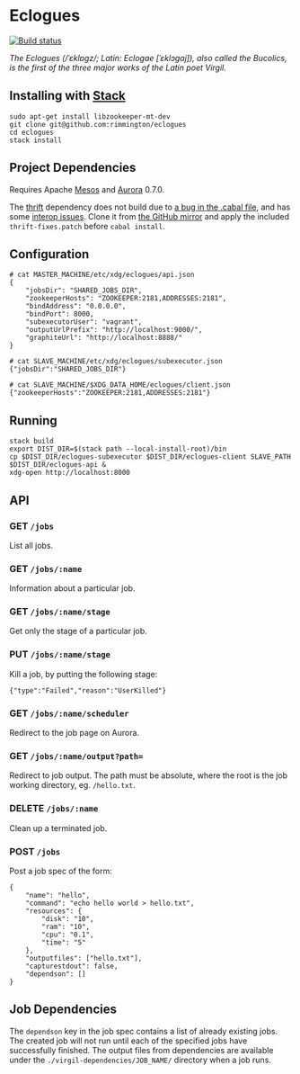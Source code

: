 Eclogues
========
[![Build status](https://img.shields.io/circleci/project/rimmington/eclogues/master.svg)](https://circleci.com/gh/rimmington/eclogues/tree/master)

*The Eclogues (/ˈɛklɒɡz/; Latin: Eclogae [ˈɛklɔɡaj]), also called the Bucolics, is the first of the three major works of the Latin poet Virgil.*

Installing with [Stack](https://github.com/commercialhaskell/stack)
-------------------------------------------------------------------

```
sudo apt-get install libzookeeper-mt-dev
git clone git@github.com:rimmington/eclogues
cd eclogues
stack install
```

Project Dependencies
--------------------

Requires Apache [Mesos](http://mesos.apache.org) and [Aurora](http://aurora.apache.org/) 0.7.0.

The [thrift](http://hackage.haskell.org/package/thrift) dependency does not build
due to [a bug in the .cabal file](https://issues.apache.org/jira/browse/THRIFT-3003),
and has some [interop issues](https://issues.apache.org/jira/browse/THRIFT-3145).
Clone it from [the GitHub mirror](https://github.com/apache/thrift) and apply the
included `thrift-fixes.patch` before `cabal install`.

Configuration
-------------

```
# cat MASTER_MACHINE/etc/xdg/eclogues/api.json
{
    "jobsDir": "SHARED_JOBS_DIR",
    "zookeeperHosts": "ZOOKEEPER:2181,ADDRESSES:2181",
    "bindAddress": "0.0.0.0",
    "bindPort": 8000,
    "subexecutorUser": "vagrant",
    "outputUrlPrefix": "http://localhost:9000/",
    "graphiteUrl": "http://localhost:8888/"
}
```

```
# cat SLAVE_MACHINE/etc/xdg/eclogues/subexecutor.json
{"jobsDir":"SHARED_JOBS_DIR"}
```

```
# cat SLAVE_MACHINE/$XDG_DATA_HOME/eclogues/client.json
{"zookeeperHosts":"ZOOKEEPER:2181,ADDRESSES:2181"}
```

Running
-------

```
stack build
export DIST_DIR=$(stack path --local-install-root)/bin
cp $DIST_DIR/eclogues-subexecutor $DIST_DIR/eclogues-client SLAVE_PATH
$DIST_DIR/eclogues-api &
xdg-open http://localhost:8000
```

API
---

### GET `/jobs`
List all jobs.

### GET `/jobs/:name`
Information about a particular job.

### GET `/jobs/:name/stage`
Get only the stage of a particular job.

### PUT `/jobs/:name/stage`
Kill a job, by putting the following stage:

```
{"type":"Failed","reason":"UserKilled"}
```

### GET `/jobs/:name/scheduler`
Redirect to the job page on Aurora.

### GET `/jobs/:name/output?path=`
Redirect to job output. The path must be absolute, where the root is the job
working directory, eg. `/hello.txt`.

### DELETE `/jobs/:name`
Clean up a terminated job.

### POST `/jobs`
Post a job spec of the form:

```
{
    "name": "hello",
    "command": "echo hello world > hello.txt",
    "resources": {
        "disk": "10",
        "ram": "10",
        "cpu": "0.1",
        "time": "5"
    },
    "outputfiles": ["hello.txt"],
    "capturestdout": false,
    "dependson": []
}
```

Job Dependencies
----------------

The `dependson` key in the job spec contains a list of already existing jobs.
The created job will not run until each of the specified jobs have successfully
finished. The output files from dependencies are available under the
`./virgil-dependencies/JOB_NAME/` directory when a job runs.
